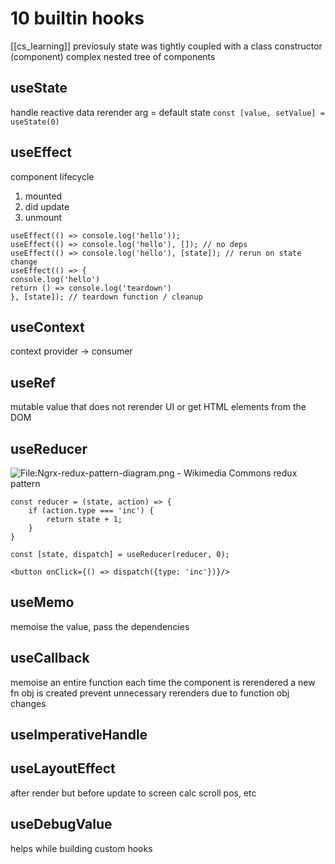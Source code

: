 # 10 builtin hooks
[[cs_learning]]
previosuly state was tightly coupled with a class constructor (component)
complex nested tree of components

## useState
handle reactive data
rerender
arg = default state
`const [value, setValue] = useState(0)`

## useEffect
component lifecycle
1. mounted
2. did update
3. unmount

```
useEffect(() => console.log('hello'));
useEffect(() => console.log('hello'), []); // no deps
useEffect(() => console.log('hello'), [state]); // rerun on state change
useEffect(() => {
console.log('hello')
return () => console.log('teardown')
}, [state]); // teardown function / cleanup
```

## useContext
context provider -> consumer

## useRef
mutable value that does not rerender UI
or get HTML elements from the DOM

## useReducer
![File:Ngrx-redux-pattern-diagram.png - Wikimedia Commons](https://upload.wikimedia.org/wikipedia/commons/0/06/Ngrx-redux-pattern-diagram.png)
redux pattern
```
const reducer = (state, action) => {
	if (action.type === 'inc') {
		return state + 1;
	}
}

const [state, dispatch] = useReducer(reducer, 0);

<button onClick={() => dispatch({type: 'inc'})}/>
```

## useMemo
memoise the value, pass the dependencies

## useCallback
memoise an entire function
each time the component is rerendered a new fn obj is created
prevent unnecessary rerenders due to function obj changes

## useImperativeHandle

## useLayoutEffect
after render but before update to screen
calc scroll pos, etc

## useDebugValue
helps while building custom hooks